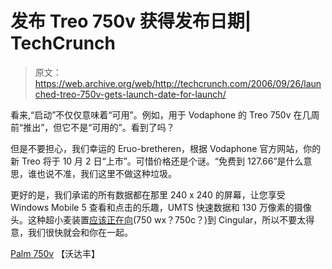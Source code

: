 # 发布 Treo 750v 获得发布日期| TechCrunch

> 原文：<https://web.archive.org/web/http://techcrunch.com/2006/09/26/launched-treo-750v-gets-launch-date-for-launch/>

看来,“启动”不仅仅意味着“可用”。例如，用于 Vodaphone 的 Treo 750v 在几周前“推出”，但它不是“可用的”。看到了吗？

但是不要担心，我们幸运的 Eruo-bretheren，根据 Vodaphone 官方网站，你的新 Treo 将于 10 月 2 日“上市”。可惜价格还是个谜。“免费到 127.66”是什么意思，谁也说不准，我们这里不做这种垃圾。

更好的是，我们承诺的所有数据都在那里 240 x 240 的屏幕，让您享受 Windows Mobile 5 查看和点击的乐趣，UMTS 快速数据和 130 万像素的摄像头。这种超小麦装置[应该正在向](https://web.archive.org/web/20131104141757/http://crunchgear.com/2006/09/23/treo-680-and-treo-750-heading-to-cingular/)(750 wx？750c？)到 Cingular，所以不要太得意，我们很快就会和你在一起。

[Palm 750v](https://web.archive.org/web/20131104141757/http://www.vodafonebusinessshop.co.uk/index.cfm?fuseaction=Phones.productdetails&menuactive=2&mnuid=2&sbmid=2.2&prodid=2869) 【沃达丰】